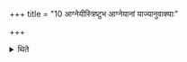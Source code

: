 +++
title = "10 आग्नेयीस्त्रिष्टुभ आग्नेयानां याज्यानुवाक्याः"

+++

<details><summary>थिते</summary>

आग्नेयीस्त्रिष्टुभ आग्नेयानां याज्यानुवाक्याः १०
</details>
